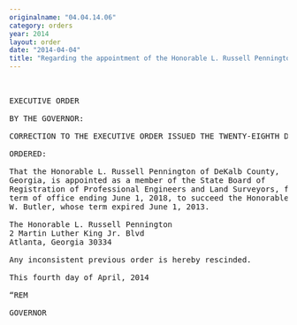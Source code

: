 ```yaml
---
originalname: "04.04.14.06"
category: orders
year: 2014
layout: order
date: "2014-04-04"
title: "Regarding the appointment of the Honorable L. Russell Pennington as a member of the State Board of Registration of Professional Engineers and Land Surveyors"
---
```

<pre>
 

EXECUTIVE ORDER

BY THE GOVERNOR:

CORRECTION TO THE EXECUTIVE ORDER ISSUED THE TWENTY-EIGHTH DAY OF FEBRUARY, 2014

ORDERED:

That the Honorable L. Russell Pennington of DeKalb County,
Georgia, is appointed as a member of the State Board of
Registration of Professional Engineers and Land Surveyors, for a
term of office ending June 1, 2018, to succeed the Honorable James
W. Butler, whose term expired June 1, 2013.

The Honorable L. Russell Pennington
2 Martin Luther King Jr. Blvd
Atlanta, Georgia 30334

Any inconsistent previous order is hereby rescinded.

This fourth day of April, 2014

“REM

GOVERNOR

</pre>
